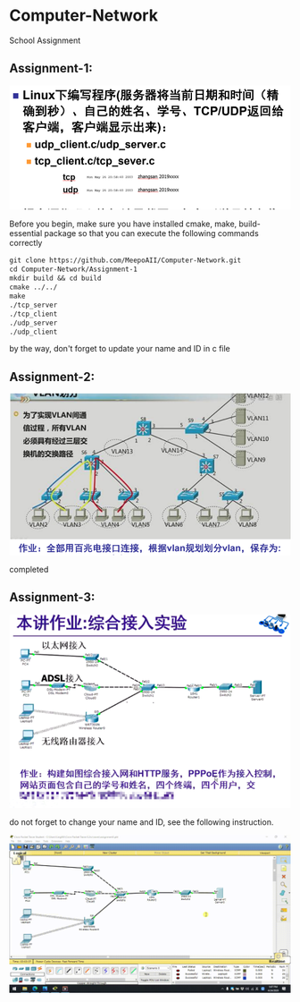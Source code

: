 # Computer-Network
School Assignment

## Assignment-1:
![image](https://github.com/MeepoAII/Computer-Network/blob/master/images/assignment1.png)  
 
   
   

Before you begin, make sure you have installed cmake, make, build-essential package so that you can execute the following commands correctly


```
git clone https://github.com/MeepoAII/Computer-Network.git 
cd Computer-Network/Assignment-1 
mkdir build && cd build
cmake ../../
make
./tcp_server
./tcp_client
./udp_server
./udp_client
```

by the way, don't forget to update your name and ID in c file


## Assignment-2:
![image](https://github.com/MeepoAII/Computer-Network/blob/master/images/assignment2.png)  
  
  
completed

## Assignment-3:
![image](https://github.com/MeepoAII/Computer-Network/blob/master/images/assignment3.png)  
  
    
    
do not forget to change your name and ID, see the following instruction.  

![image](https://github.com/MeepoAII/Computer-Network/blob/master/images/instruction.gif)
